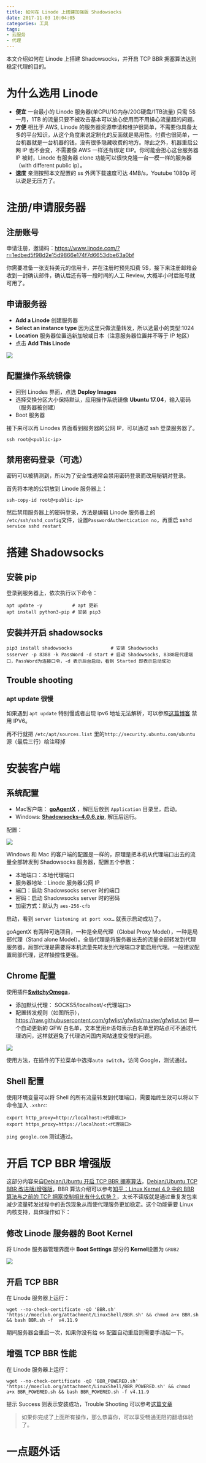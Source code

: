```yaml
---
title: 如何在 Linode 上搭建加强版 Shadowsocks 
date: 2017-11-03 10:04:05
categories: 工具
tags:
- 云服务
- 代理
---
```


 本文介绍如何在 Linode 上搭建 Shadowsocks，并开启 TCP BBR 拥塞算法达到稳定代理的目的。

# 为什么选用 Linode

- **便宜** 一台最小的 Linode 服务器(单CPU/1G内存/20G硬盘/1TB流量) 只需 5$ 一月，1TB 的流量只要不被攻击基本可以放心使用而不用操心流量超的问题。
- **方便** 相比于 AWS, Linode 的服务器资源申请和维护很简单，不需要你具备太多的平台知识，从这个角度来说定制化的反面就是易用性。付费也很简单，一台机器就是一台机器的钱，没有很多隐藏收费的地方。除此之外，机器重启公网 IP 也不会变，不需要像 AWS 一样还有绑定 EIP。你可能会担心这台服务器 IP 被封，Linode 有服务器 clone 功能可以很快克隆一台一模一样的服务器（with different public ip）。
- **速度** 亲测按照本文配置的 ss 外网下载速度可达 4MB/s，Youtube 1080p 可以说是无压力了。

# 注册/申请服务器

## 注册账号

申请注册，邀请码：<https://www.linode.com/?r=1edbed5f98d2e15d9866e174f7d6653dbe63a0bf>

你需要准备一张支持美元的信用卡，并在注册时预先扣费 5$，接下来注册邮箱会收到一封确认邮件，确认后还有等一段时间的人工 Review, 大概半小时后账号就可用了。

## 申请服务器

- **Add a Linode** 创建服务器
- **Select an instance type** 因为这里只做流量转发，所以选最小的类型:1024
- **Location** 服务器位置选新加坡或日本（注意服务器位置并不等于 IP 地区）
- 点击 **Add This Linode**

![](/images/linode_create_instance.jpg)

## 配置操作系统镜像

- 回到 Linodes 界面，点选 **Deploy Images**
- 选择交换分区大小保持默认，应用操作系统镜像 **Ubuntu 17.04**，输入密码（服务器被创建）
- Boot 服务器

接下来可以再 Linodes 界面看到服务器的公网 IP，可以通过 ssh 登录服务器了。

```
ssh root@<public-ip>
```

## 禁用密码登录（可选）

密码可以被猜测到，所以为了安全性通常会禁用密码登录而改用秘钥对登录。

首先将本地的公钥放到 Linode 服务器上：

```
ssh-copy-id root@<public-ip>
```

然后禁用服务器上的密码登录，方法是编辑 Linode 服务器上的 ```/etc/ssh/sshd_config```文件，设置```PasswordAuthentication no```，再重启 sshd ```service sshd restart```

# 搭建 Shadowsocks

## 安装 pip

登录到服务器上，依次执行以下命令：

```
apt update -y           # apt 更新
apt install python3-pip # 安装 pip3
```

## 安装并开启 shadowsocks

``` 
pip3 install shadowsocks              # 安装 Shadowsocks
ssserver -p 8388 -k PassWord -d start # 启动 Shadowsocks, 8388是代理端口，PassWord为连接口令，-d 表示后台启动，看到 Started 即表示启动成功
```

## Trouble shooting 

### apt update 很慢

如果遇到 ```apt update``` 特别慢或者出现 ipv6 地址无法解析，可以参照[这篇博客](http://www.wuce.org/disable-linode-ipv6-solve-google-error/) 禁用 IPV6。

再不行就把 ```/etc/apt/sources.list``` 里的```http://security.ubuntu.com/ubuntu```源（最后三行）给注释掉

# 安装客户端

## 系统配置

- Mac客户端： [**goAgentX**](/software/GoAgentX.zip) ，解压后放到 ```Application``` 目录里，启动。
- Windows: [**Shadowsocks-4.0.6.zip**](https://github.com/shadowsocks/shadowsocks-windows/releases/download/4.0.6/Shadowsocks-4.0.6.zip), 解压后运行。

配置：

![](http://7q5cfr.com1.z0.glb.clouddn.com/kxsw3.png)

Windows 和 Mac 的客户端的配置是一样的，原理是把本机从代理端口出去的流量全部转发到 Shadowsocks 服务器，配置五个参数：

- 本地端口：本地代理端口
- 服务器地址：Linode 服务器公网 IP
- 端口：启动 Shadowsocks server 时的端口
- 密码：启动 Shadowsocks server 时的密码
- 加密方式：默认为 ```aes-256-cfb```

启动，看到 ```server listening at port xxx…``` 就表示启动成功了。

goAgentX 有两种可选项目，一种是全局代理（Global Proxy Model），一种是局部代理（Stand alone Model）。全局代理是将服务器出去的流量全部转发到代理服务器，局部代理是需要将本机流量先转发到代理端口才能启用代理。一般建议配置局部代理，这样操控性更强。

## Chrome 配置

使用插件[**SwitchyOmega**](https://chrome.google.com/webstore/search/SwitchyOmega)，

- 添加默认代理： SOCKS5/localhost/<代理端口>
- 配置转发规则（如图所示），<https://raw.githubusercontent.com/gfwlist/gfwlist/master/gfwlist.txt> 是一个自动更新的 GFW 白名单，文本里用```非```语句表示白名单里的站点可不通过代理访问，这样就避免了代理访问国内网站速度变慢的问题。

![](/images/SwitchOmega_configure.png)

使用方法，在插件的下拉菜单中选择```auto switch```，访问 Google，测试通过。

## Shell 配置

使用环境变量可以将 Shell 的所有流量转发到代理端口，需要始终生效可以将以下命令加入 ```.xshrc```:

```
export http_proxy=http://localhost:<代理端口>
export https_proxy=https://localhost:<代理端口>
```

```ping google.com``` 测试通过。

# 开启 TCP BBR 增强版

这部分内容来自[Debian/Ubuntu 开启 TCP BBR 拥塞算法](https://moeclub.org/2017/06/06/249/)，[Debian/Ubuntu TCP BBR 改进版/增强版](https://moeclub.org/2017/06/24/278/)，BBR 算法介绍可以参考[知乎：Linux Kernel 4.9 中的 BBR 算法与之前的 TCP 拥塞控制相比有什么优势？](https://www.zhihu.com/question/53559433)，太长不读版就是通过重复发包来减少流量转发过程中的丢包现象从而使代理服务更加稳定。这个功能需要 Linux 内核支持，具体操作如下：

## 修改 Linode 服务器的 Boot Kernel

将 Linode 服务器管理界面中 **Boot Settings** 部分的 **Kernel**设置为 ```GRUB2``` 

![](/images/Linode_kernal_change.png)

## 开启 TCP BBR

在 Linode 服务器上运行：

```
wget --no-check-certificate -qO 'BBR.sh' 'https://moeclub.org/attachment/LinuxShell/BBR.sh' && chmod a+x BBR.sh && bash BBR.sh -f  v4.11.9
```

期间服务器会重启一次，如果你没有给 ss 配置自动重启则需要手动起一下。

## 增强 TCP BBR 性能

在 Linode 服务器上运行：

```
wget --no-check-certificate -qO 'BBR_POWERED.sh' 'https://moeclub.org/attachment/LinuxShell/BBR_POWERED.sh' && chmod a+x BBR_POWERED.sh && bash BBR_POWERED.sh -f v4.11.9
```

提示 Success 则表示安装成功，Trouble Shooting 可以参考[这篇文章](https://moeclub.org/2017/06/24/278/)

> 如果你完成了上面所有操作，那么恭喜你，可以享受畅通无阻的翻墙体验了。

# 一点题外话